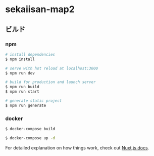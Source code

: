 # sekaiisan-map2

## ビルド

### npm

```bash
# install dependencies
$ npm install

# serve with hot reload at localhost:3000
$ npm run dev

# build for production and launch server
$ npm run build
$ npm run start

# generate static project
$ npm run generate
```

### docker
```bash
$ docker-compose build

$ docker-compose up -d
```

For detailed explanation on how things work, check out [Nuxt.js docs](https://nuxtjs.org).
